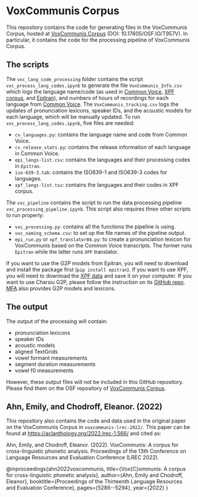 # VoxCommunis Corpus
 
This repository contains the code for generating files in the VoxCommunis Corpus, hosted at [VoxCommunis Corpus](https://osf.io/t957v/) (DOI: 10.17605/OSF.IO/T957V). In particular, it contains the code for the processing pipeline of VoxCommunis Corpus.

## The scripts

The `vxc_lang_code_processing` folder contains the script `vxc_process_lang_codes.ipynb` to generate the file `VoxCommunis_Info.csv` which logs the language name/code (as used in [Common Voice](https://commonvoice.mozilla.org/en/datasets), [XPF corpus](https://cohenpr-xpf.github.io/XPF/), and [Epitran](https://pypi.org/project/epitran/)), and numbers of hours of recordings for each language from [Common Voice](https://commonvoice.mozilla.org/en/datasets). The `VoxCommunis_tracking.csv` logs the updates of pronunciation lexicons, speaker IDs, and the acoustic models for each language, which will be manually updated. To run `vxc_process_lang_codes.ipynb`, five files are needed:

- `cv_languages.py`: contains the language name and code from Common Voice.
- `cv_release_stats.py`: contains the release information of each language in Common Voice.
- `epi_langs-list.csv`: contains the languages and their processing codes in `Epitran`.
- `iso-639-3.tab`: contains the ISO639-1 and ISO639-3 codes for languages.
- `xpf_langs-list.tsv`: contains the languages and their codes in XPF corpus.

The `vxc_pipeline` contains the script to run the data processing pipeline `vxc_processing_pipeline.ipynb`. This script also requires *three* other scripts to run properly:

- `vxc_processing.py`: contains all the functions the pipeline is using.
- `vxc_naming_schema.csv`: to set up the file names of the pipeline output.
- `epi_run.py` or `xpf_translator04.py`: to create a pronunciation lexicon for VoxCommunis based on the Common Voice transcripts. The former runs `Epitran` while the latter runs `XPF` translator.

If you want to use the G2P models from Epitran, you will need to download and install the package first (`pip install epitran`). If you want to use XPF, you will need to download the [XPF data](https://github.com/CohenPr-XPF/XPF/tree/master/Data) and save it on your computer. If you want to use Charsiu G2P, please follow the instruction on its [GitHub repo](https://github.com/lingjzhu/CharsiuG2P). [MFA](https://mfa-models.readthedocs.io/en/latest/index.html) also provides G2P models and lexicons.
 
## The output

The output of the processing will contain:

- pronunciation lexicons
- speaker IDs
- acoustic models
- aligned TextGrids
- vowel formant measurements
- segment duration measurements
- vowel f0 measurements

However, these output files will not be included in this GitHub repository. Please find them on the OSF repository of [VoxCommunis Corpus](https://osf.io/t957v/).

## Ahn, Emily, and Chodroff, Eleanor. (2022)

This repository also contains the code and data used in the original paper on the VoxCommunis Corpus in `voxcommunis-lrec-2022/`. This paper can be found at https://aclanthology.org/2022.lrec-1.566/ and cited as:

Ahn, Emily, and Chodroff, Eleanor. (2022). VoxCommunis: A corpus for cross-linguistic phonetic analysis. Proceedings of the 13th Conference on Language Resources and Evaluation Conference (LREC 2022).

@inproceedings{ahn2022voxcommunis,
  title={Vox{C}ommunis: A corpus for cross-linguistic phonetic analysis},
  author={Ahn, Emily and Chodroff, Eleanor},
  booktitle={Proceedings of the Thirteenth Language Resources and Evaluation Conference},
  pages={5286--5294},
  year={2022}
}
